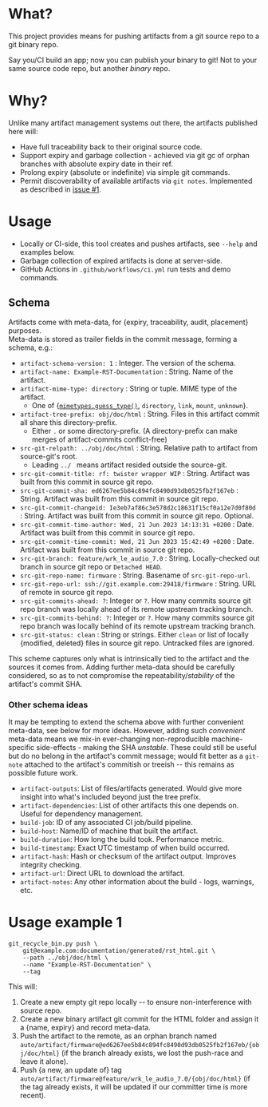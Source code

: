 # What?
This project provides means for pushing artifacts from a git source repo to a git binary repo.

Say you/CI build an app; now you can publish your binary to git! Not to your same source code repo, but another *binary* repo.


# Why?
Unlike many artifact management systems out there, the artifacts published here will:
 - Have full traceability back to their original source code.
- Support expiry and garbage collection - achieved via git gc of orphan branches with absolute expiry date in their ref.
- Prolong expiry (absolute or indefinite) via simple git commands.
- Permit discoverability of available artifacts via `git notes`.
  Implemented as described in [issue #1](issues/0001-git-notes-integration.md).


# Usage
* Locally or CI-side, this tool creates and pushes artifacts, see `--help` and examples below.
* Garbage collection of expired artifacts is done at server-side.
* GitHub Actions in `.github/workflows/ci.yml` run tests and demo commands.


## Schema
Artifacts come with meta-data, for {expiry, traceability, audit, placement} purposes. \
Meta-data is stored as trailer fields in the commit message, forming a schema, e.g.:

* `artifact-schema-version: 1` : Integer. The version of the schema.
* `artifact-name: Example-RST-Documentation` : String. Name of the artifact.
* `artifact-mime-type: directory` : String or tuple. MIME type of the artifact.
  - One of {[`mimetypes.guess_type()`](https://docs.python.org/3/library/mimetypes.html#mimetypes.guess_type), `directory`, `link`, `mount`, `unknown`}.
* `artifact-tree-prefix: obj/doc/html` : String. Files in this artifact commit all share this directory-prefix.
  - Either `.` or some directory-prefix. (A directory-prefix can make merges of artifact-commits conflict-free)
* `src-git-relpath: ../obj/doc/html` : String. Relative path to artifact from source-git's root.
  - Leading `../ ` means artifact resided outside the source-git.
* `src-git-commit-title: rf: twister wrapper WIP` : String. Artifact was built from this commit in source git repo.
* `src-git-commit-sha: ed6267ee5b84c894fc8490d93db0525fb2f167eb` : String. Artifact was built from this commit in source git repo.
* `src-git-commit-changeid: Ie3eb7af86c3e578d2c18631f15cf0a12e7d0f80d` : String. Artifact was built from this commit in source git repo. Optional.
* `src-git-commit-time-author: Wed, 21 Jun 2023 14:13:31 +0200` : Date. Artifact was built from this commit in source git repo.
* `src-git-commit-time-commit: Wed, 21 Jun 2023 15:42:49 +0200` : Date. Artifact was built from this commit in source git repo.
* `src-git-branch: feature/wrk_le_audio_7.0` : String. Locally-checked out branch in source git repo or `Detached HEAD`.
* `src-git-repo-name: firmware` : String. Basename of `src-git-repo-url`.
* `src-git-repo-url: ssh://git.example.com:29418/firmware` : String. URL of remote in source git repo.
* `src-git-commits-ahead: ?`: Integer or `?`. How many commits source git repo branch was locally ahead of its remote upstream tracking branch.
* `src-git-commits-behind: ?`: Integer or `?`. How many commits source git repo branch was locally behind of its remote upstream tracking branch.
* `src-git-status: clean` : String or strings. Either `clean` or list of locally {modified, deleted} files in source git repo. Untracked files are ignored.

This scheme captures only what is intrinsically tied to the artifact and the sources it comes from.
Adding further meta-data should be carefully considered, so as to not compromise the repeatability/_stability_ of the artifact's commit SHA.


### Other schema ideas
It may be tempting to extend the schema above with further convenient meta-data, see below for more ideas.
However, adding such _convenient_ meta-data means we mix-in ever-changing non-reproducible machine-specific side-effects - making the SHA _unstable_.
These could still be useful but do no belong in the artifact's commit message; would fit better as a `git-note` attached to the artifact's commitish or treeish -- this remains as possible future work.

* `artifact-outputs`: List of files/artifacts generated. Would give more insight into what's included beyond just the tree prefix.
* `artifact-dependencies`: List of other artifacts this one depends on. Useful for dependency management.
* `build-job`: ID of any associated CI job/build pipeline.
* `build-host`: Name/ID of machine that built the artifact.
* `build-duration`: How long the build took. Performance metric.
* `build-timestamp`: Exact UTC timestamp of when build occurred.
* `artifact-hash`: Hash or checksum of the artifact output. Improves integrity checking.
* `artifact-url`: Direct URL to download the artifact.
* `artifact-notes`: Any other information about the build - logs, warnings, etc.





# Usage example 1
```
git_recycle_bin.py push \
    git@example.com:documentation/generated/rst_html.git \
    --path ../obj/doc/html \
    --name "Example-RST-Documentation" \
    --tag
```

This will:

  1. Create a new empty git repo locally -- to ensure non-interference with source repo.
  2. Create a new binary artifact git commit for the HTML folder and assign it a {name, expiry} and record meta-data.
  3. Push the artifact to the remote, as an orphan branch named `auto/artifact/firmware@ed6267ee5b84c894fc8490d93db0525fb2f167eb/{obj/doc/html}`
     (if the branch already exists, we lost the push-race and leave it alone).
  4. Push {a new, an update of} tag `auto/artifact/firmware@feature/wrk_le_audio_7.0/{obj/doc/html}`
     (if the tag already exists, it will be updated if our committer time is more recent).
